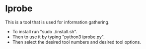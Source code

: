# Iprobe

This is a tool that is used for information gathering. 
- To install run "sudo ./install.sh".
- Then to use it by typing "python3 iprobe.py".
- Then select the desired tool numbers and desired tool options.

